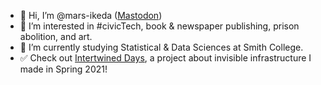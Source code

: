 - 👋 Hi, I’m @mars-ikeda (<a rel="me" href="https://data-folks.masto.host/@Mars_Ikeda">Mastodon</a>)
- 👀 I’m interested in #civicTech, book & newspaper publishing, prison abolition, and art.
- 🧠 I’m currently studying Statistical & Data Sciences at Smith College.
- ✅ Check out [Intertwined Days](https://intertwineddays.mailchimpsites.com/ "Invisible Infrastructure is fascinating. Click to learn more!"), a project about invisible infrastructure I made in Spring 2021!

<!---
mars-ikeda/mars-ikeda is a ✨ special ✨ repository because its `README.md` (this file) appears on your GitHub profile.
You can click the Preview link to take a look at your changes.
--->
